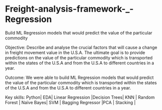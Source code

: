 # Freight-analysis-framework-_-Regression
 Build ML Regression models that would predict the value of the particular commodity 

 
Objective: Describe and analyse the crucial factors that will cause a change in freight movement value in the U.S.A. The ultimate goal is to provide predictions on the value of the particular commodity which is transported within the states of the U.S.A and from the U.S.A to different countries in a year. 
 
Outcome: We were able to build ML Regression models that would predict the value of the particular commodity which is transported within the states of the U.S.A and from the U.S.A to different countries in a year.  
 
Key skills: Python| EDA| Linear Regression |Decision Trees| KNN | Random Forest | Naïve Bayes| SVM | Bagging Regressor |PCA | Stacking | 
